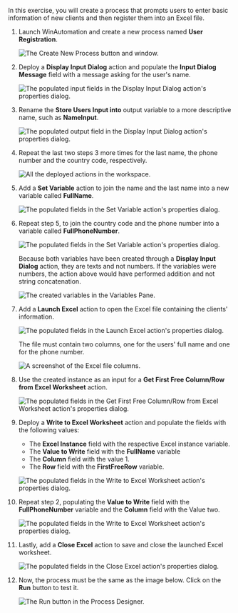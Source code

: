 In this exercise, you will create a process that prompts users to enter basic information of new clients and then register them into an Excel file.

1. Launch WinAutomation and create a new process named **User Registration**.

    ![The Create New Process button and window.](..\media\create-new-process-button-and-window-exercise.png)

1. Deploy a **Display Input Dialog** action and populate the **Input Dialog Message** field with a message asking for the user's name.

    ![The populated input fields in the Display Input Dialog action's properties dialog.](..\media\display-input-dialog-action-properties-input-exercise.png)

1. Rename the **Store Users Input into** output variable to a more descriptive name, such as **NameInput**.

    ![The populated output field in the Display Input Dialog action's properties dialog.](..\media\display-input-dialog-action-properties-output-exercise.png)

1. Repeat the last two steps 3 more times for the last name, the phone number and the country code, respectively. 

    ![All the deployed actions in the workspace.](..\media\workspace-exercise.png)

1. Add a **Set Variable** action to join the name and the last name into a new variable called **FullName**.

    ![The populated fields in the Set Variable action's properties dialog.](..\media\set-variable-action-properties-fullname-exercise.png)

1. Repeat step 5, to join the country code and the phone number into a variable called **FullPhoneNumber**.

    ![The populated fields in the Set Variable action's properties dialog.](..\media\set-variable-action-properties-full-phone-number-exercise.png)

    Because both variables have been created through a **Display Input Dialog** action, they are texts and not numbers. If the variables were numbers, the action above would have performed addition and not string concatenation.

    ![The created variables in the Variables Pane.](..\media\variables-pane-exercise.png)

1. Add a **Launch Excel** action to open the Excel file containing the clients' information. 

    ![The populated fields in the Launch Excel action's properties dialog.](..\media\launch-excel-action-properties-exercise.png)

    The file must contain two columns, one for the users' full name and one for the phone number. 

    ![A screenshot of the Excel file columns.](..\media\excel-columns-exercise.png)

1. Use the created instance as an input for a **Get First Free Column/Row from Excel Worksheet** action.

    ![The populated fields in the Get First Free Column/Row from Excel Worksheet action's properties dialog.](..\media\get-first-free-column-row-from-excel-worksheet-action-properties.png)

1. Deploy a **Write to Excel Worksheet** action and populate the fields with the following values:

    - The **Excel Instance** field with the respective Excel instance variable.
    - The **Value to Write** field with the **FullName** variable
    - The **Column** field with the value 1.
    - The **Row** field with the **FirstFreeRow** variable.

    ![The populated fields in the Write to Excel Worksheet action's properties dialog.](..\media\write-to-excel-worksheet-action-properties-full-name-exercise.png)

1. Repeat step 2, populating the **Value to Write** field with the **FullPhoneNumber** variable and the **Column** field with the Value two.

    ![The populated fields in the Write to Excel Worksheet action's properties dialog.](..\media\write-to-excel-worksheet-action-properties-fulll-phone-exercise.png)

1. Lastly, add a **Close Excel** action to save and close the launched Excel worksheet. 

    ![The populated fields in the Close Excel action's properties dialog.](..\media\close-excel-action-properties.png)

1. Now, the process must be the same as the image below. Click on the **Run** button to test it. 

    ![The Run button in the Process Designer.](..\media\process-designer-run-button-exercise.png)